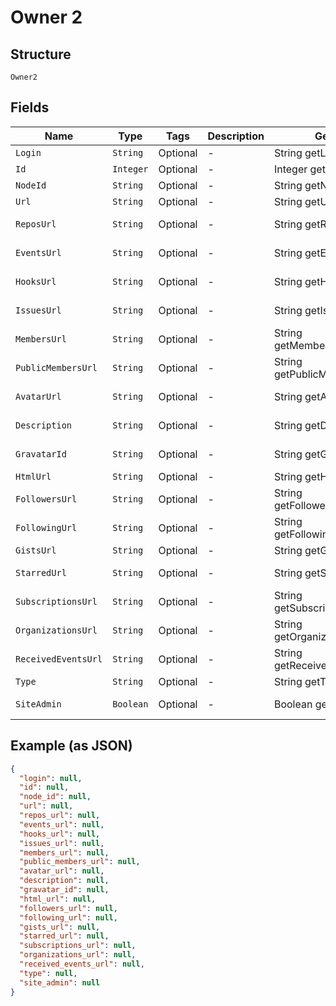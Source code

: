
# Owner 2

## Structure

`Owner2`

## Fields

| Name | Type | Tags | Description | Getter | Setter |
|  --- | --- | --- | --- | --- | --- |
| `Login` | `String` | Optional | - | String getLogin() | setLogin(String login) |
| `Id` | `Integer` | Optional | - | Integer getId() | setId(Integer id) |
| `NodeId` | `String` | Optional | - | String getNodeId() | setNodeId(String nodeId) |
| `Url` | `String` | Optional | - | String getUrl() | setUrl(String url) |
| `ReposUrl` | `String` | Optional | - | String getReposUrl() | setReposUrl(String reposUrl) |
| `EventsUrl` | `String` | Optional | - | String getEventsUrl() | setEventsUrl(String eventsUrl) |
| `HooksUrl` | `String` | Optional | - | String getHooksUrl() | setHooksUrl(String hooksUrl) |
| `IssuesUrl` | `String` | Optional | - | String getIssuesUrl() | setIssuesUrl(String issuesUrl) |
| `MembersUrl` | `String` | Optional | - | String getMembersUrl() | setMembersUrl(String membersUrl) |
| `PublicMembersUrl` | `String` | Optional | - | String getPublicMembersUrl() | setPublicMembersUrl(String publicMembersUrl) |
| `AvatarUrl` | `String` | Optional | - | String getAvatarUrl() | setAvatarUrl(String avatarUrl) |
| `Description` | `String` | Optional | - | String getDescription() | setDescription(String description) |
| `GravatarId` | `String` | Optional | - | String getGravatarId() | setGravatarId(String gravatarId) |
| `HtmlUrl` | `String` | Optional | - | String getHtmlUrl() | setHtmlUrl(String htmlUrl) |
| `FollowersUrl` | `String` | Optional | - | String getFollowersUrl() | setFollowersUrl(String followersUrl) |
| `FollowingUrl` | `String` | Optional | - | String getFollowingUrl() | setFollowingUrl(String followingUrl) |
| `GistsUrl` | `String` | Optional | - | String getGistsUrl() | setGistsUrl(String gistsUrl) |
| `StarredUrl` | `String` | Optional | - | String getStarredUrl() | setStarredUrl(String starredUrl) |
| `SubscriptionsUrl` | `String` | Optional | - | String getSubscriptionsUrl() | setSubscriptionsUrl(String subscriptionsUrl) |
| `OrganizationsUrl` | `String` | Optional | - | String getOrganizationsUrl() | setOrganizationsUrl(String organizationsUrl) |
| `ReceivedEventsUrl` | `String` | Optional | - | String getReceivedEventsUrl() | setReceivedEventsUrl(String receivedEventsUrl) |
| `Type` | `String` | Optional | - | String getType() | setType(String type) |
| `SiteAdmin` | `Boolean` | Optional | - | Boolean getSiteAdmin() | setSiteAdmin(Boolean siteAdmin) |

## Example (as JSON)

```json
{
  "login": null,
  "id": null,
  "node_id": null,
  "url": null,
  "repos_url": null,
  "events_url": null,
  "hooks_url": null,
  "issues_url": null,
  "members_url": null,
  "public_members_url": null,
  "avatar_url": null,
  "description": null,
  "gravatar_id": null,
  "html_url": null,
  "followers_url": null,
  "following_url": null,
  "gists_url": null,
  "starred_url": null,
  "subscriptions_url": null,
  "organizations_url": null,
  "received_events_url": null,
  "type": null,
  "site_admin": null
}
```

